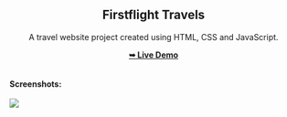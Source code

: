 <h2 align="center">Firstflight Travels</h2>
<div align="center">
<p>A travel website project created using HTML, CSS and JavaScript.</p>
<a href="https://pavanbob.github.io/FirstFlight-Travels/" target="_blank"><strong>➥ Live Demo</strong></a>
</div> <br/><br/>
<b>Screenshots:</b> <br/><br/>
<img src="https://github.com/mohdrahil101/firstflight-travels/blob/main/readme%20images/readme-image.jpg"></img>
